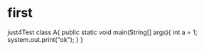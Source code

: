 # first
just4Test
class A{
  public static void main(String[] args){
	int a = 1;
    system.out.print("ok");
  }
}
